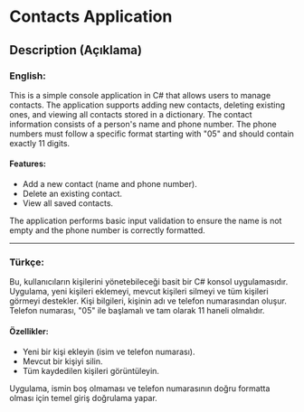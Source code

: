 # Contacts Application

## Description (Açıklama)

### English:
This is a simple console application in C# that allows users to manage contacts. The application supports adding new contacts, deleting existing ones, and viewing all contacts stored in a dictionary. The contact information consists of a person's name and phone number. The phone numbers must follow a specific format starting with "05" and should contain exactly 11 digits.

#### Features:
- Add a new contact (name and phone number).
- Delete an existing contact.
- View all saved contacts.

The application performs basic input validation to ensure the name is not empty and the phone number is correctly formatted.

---

### Türkçe:
Bu, kullanıcıların kişilerini yönetebileceği basit bir C# konsol uygulamasıdır. Uygulama, yeni kişileri eklemeyi, mevcut kişileri silmeyi ve tüm kişileri görmeyi destekler. Kişi bilgileri, kişinin adı ve telefon numarasından oluşur. Telefon numarası, "05" ile başlamalı ve tam olarak 11 haneli olmalıdır.

#### Özellikler:
- Yeni bir kişi ekleyin (isim ve telefon numarası).
- Mevcut bir kişiyi silin.
- Tüm kaydedilen kişileri görüntüleyin.

Uygulama, ismin boş olmaması ve telefon numarasının doğru formatta olması için temel giriş doğrulama yapar.
